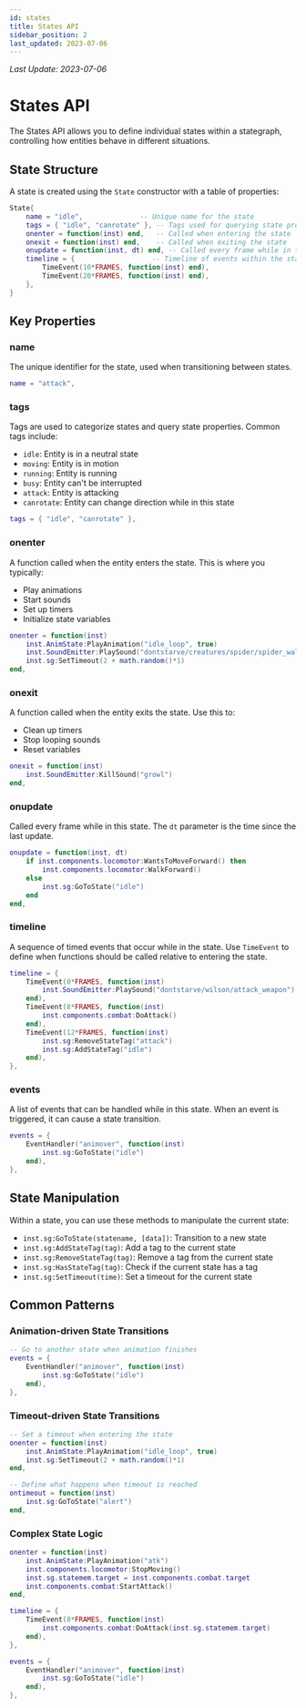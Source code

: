 ```yaml
---
id: states
title: States API
sidebar_position: 2
last_updated: 2023-07-06
---
```

*Last Update: 2023-07-06*
# States API

The States API allows you to define individual states within a stategraph, controlling how entities behave in different situations.

## State Structure

A state is created using the `State` constructor with a table of properties:

```lua
State{
    name = "idle",              -- Unique name for the state
    tags = { "idle", "canrotate" }, -- Tags used for querying state properties
    onenter = function(inst) end,   -- Called when entering the state
    onexit = function(inst) end,    -- Called when exiting the state
    onupdate = function(inst, dt) end, -- Called every frame while in this state
    timeline = {                   -- Timeline of events within the state
        TimeEvent(10*FRAMES, function(inst) end),
        TimeEvent(20*FRAMES, function(inst) end),
    },
}
```

## Key Properties

### name

The unique identifier for the state, used when transitioning between states.

```lua
name = "attack",
```

### tags

Tags are used to categorize states and query state properties. Common tags include:

- `idle`: Entity is in a neutral state
- `moving`: Entity is in motion
- `running`: Entity is running
- `busy`: Entity can't be interrupted
- `attack`: Entity is attacking
- `canrotate`: Entity can change direction while in this state

```lua
tags = { "idle", "canrotate" },
```

### onenter

A function called when the entity enters the state. This is where you typically:
- Play animations
- Start sounds
- Set up timers
- Initialize state variables

```lua
onenter = function(inst)
    inst.AnimState:PlayAnimation("idle_loop", true)
    inst.SoundEmitter:PlaySound("dontstarve/creatures/spider/spider_walk")
    inst.sg:SetTimeout(2 + math.random()*1)
end,
```

### onexit

A function called when the entity exits the state. Use this to:
- Clean up timers
- Stop looping sounds
- Reset variables

```lua
onexit = function(inst)
    inst.SoundEmitter:KillSound("growl")
end,
```

### onupdate

Called every frame while in this state. The `dt` parameter is the time since the last update.

```lua
onupdate = function(inst, dt)
    if inst.components.locomotor:WantsToMoveForward() then
        inst.components.locomotor:WalkForward()
    else
        inst.sg:GoToState("idle")
    end
end,
```

### timeline

A sequence of timed events that occur while in the state. Use `TimeEvent` to define when functions should be called relative to entering the state.

```lua
timeline = {
    TimeEvent(0*FRAMES, function(inst)
        inst.SoundEmitter:PlaySound("dontstarve/wilson/attack_weapon")
    end),
    TimeEvent(8*FRAMES, function(inst)
        inst.components.combat:DoAttack()
    end),
    TimeEvent(12*FRAMES, function(inst)
        inst.sg:RemoveStateTag("attack")
        inst.sg:AddStateTag("idle")
    end),
},
```

### events

A list of events that can be handled while in this state. When an event is triggered, it can cause a state transition.

```lua
events = {
    EventHandler("animover", function(inst)
        inst.sg:GoToState("idle")
    end),
},
```

## State Manipulation

Within a state, you can use these methods to manipulate the current state:

- `inst.sg:GoToState(statename, [data])`: Transition to a new state
- `inst.sg:AddStateTag(tag)`: Add a tag to the current state
- `inst.sg:RemoveStateTag(tag)`: Remove a tag from the current state
- `inst.sg:HasStateTag(tag)`: Check if the current state has a tag
- `inst.sg:SetTimeout(time)`: Set a timeout for the current state

## Common Patterns

### Animation-driven State Transitions

```lua
-- Go to another state when animation finishes
events = {
    EventHandler("animover", function(inst)
        inst.sg:GoToState("idle")
    end),
},
```

### Timeout-driven State Transitions

```lua
-- Set a timeout when entering the state
onenter = function(inst)
    inst.AnimState:PlayAnimation("idle_loop", true)
    inst.sg:SetTimeout(2 + math.random()*1)
end,

-- Define what happens when timeout is reached
ontimeout = function(inst)
    inst.sg:GoToState("alert")
end,
```

### Complex State Logic

```lua
onenter = function(inst)
    inst.AnimState:PlayAnimation("atk")
    inst.components.locomotor:StopMoving()
    inst.sg.statemem.target = inst.components.combat.target
    inst.components.combat:StartAttack()
end,

timeline = {
    TimeEvent(8*FRAMES, function(inst) 
        inst.components.combat:DoAttack(inst.sg.statemem.target) 
    end),
},

events = {
    EventHandler("animover", function(inst)
        inst.sg:GoToState("idle")
    end),
},
``` 
